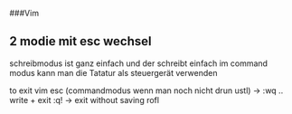 ###Vim

## 2 modie mit esc wechsel 

schreibmodus ist ganz einfach und der schreibt einfach 
im command modus kann man die Tatatur als steuergerät verwenden 

to exit vim esc (commandmodus wenn man noch nicht drun ustl) -> :wq .. write + exit :q! -> exit without saving rofl 
